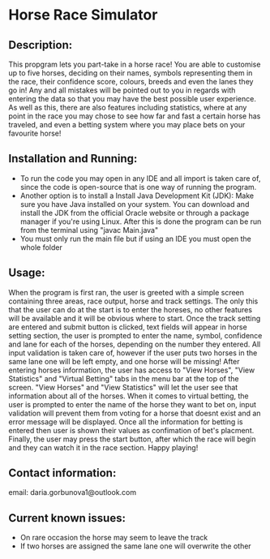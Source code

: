 <h1>Horse Race Simulator</h1>
<h2>Description:</h2>
<p>
  This propgram lets you part-take in a horse race! You are able to customise up to five horses, deciding on their names, symbols representing them in the race, their confidence score, colours, breeds
  and even the lanes they go in! Any and all mistakes will be pointed out to you in regards with entering the data so that you may have the best possible user experience. As well as this, there are
  also features including statistics, where at any point in the race you may chose to see how far and fast a certain horse has traveled, and even a betting system where you may place bets on your favourite horse!
</p>
<h2>Installation and Running:</h2>
<p>
  <ul>
    <li>To run the code you may open in any IDE and all import is taken care of, since the code is open-source that is one way of running the program.</li>
    <li>Another option is to install a Install Java Development Kit (JDK): Make sure you have Java installed on your system. You can download and install the JDK from the official Oracle website or through a package manager if you're using Linux.
After this is done the program can be run from the terminal using "javac Main.java"</li>
  <li>You must only run the main file but if using an IDE you must open the whole folder</li>
    
  </ul>
</p>
<h2>Usage:</h2>
<p>
  When the program is first ran, the user is greeted with a simple screen containing three areas, race output, horse and track settings. The only this that the user can do at the start is to enter the horeses, 
  no other features will be available and it will be obvious where to start. Once the track setting are entered and submit button is clicked, text fields will appear in horse setting section, the user is prompted to enter
  the name, symbol, confidence and lane for each of the horses, depending on the number they entered. All input validation is taken care of, however if the user puts two horses in the same lane one will be left empty, and one horse will be missing!
  After entering horses information, the user has access to "View Horses", "View Statistics" and "Virtual Betting" tabs in the menu bar at the top of the screen. "View Horses" and "View Statistics" will let the user see that information about all of the horses. 
  When it comes to virtual betting, the user is prompted to enter the name of the horse they want to bet on, input validation will prevent them from voting for a horse that doesnt exist and an error message will be displayed. Once all the information for betting is entered
  then user is shown their values as confimation of bet's placment. 
  Finally, the user may press the start button, after which the race will begin and they can watch it in the race section.
  Happy playing!
</p>
<h2>Contact information:</h2>
<p>email: daria.gorbunova1@outlook.com</p>
<h2>Current known issues:</h2>
<p>
  <ul>
    <li>On rare occasion the horse may seem to leave the track</li>
    <li>If two horses are assigned the same lane one will overwrite the other</li>
  </ul>
</p>
